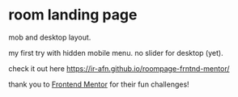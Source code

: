 # room landing page

mob and desktop layout. 

my first try with hidden mobile menu. no slider for desktop (yet).

check it out here https://ir-afn.github.io/roompage-frntnd-mentor/

thank you to [Frontend Mentor](https://www.frontendmentor.io/solutions) for their fun challenges!
